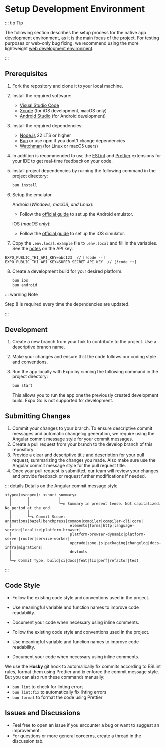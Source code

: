 # Setup Development Environment

::: tip Tip

The following section describes the setup process for the native app development environment, as it is the main focus of the project.
For testing purposes or web-only bug fixing, we recommend using the more lightweight [web development environment](/en/app/setup-web).

:::

## Prerequisites

1.  Fork the repository and clone it to your local machine.
2.  Install the required software:

    - [Visual Studio Code](https://code.visualstudio.com/)
    - [Xcode](https://apps.apple.com/us/app/xcode/id497799835?mt=12) (for iOS development, macOS only)
    - [Android Studio](https://developer.android.com/studio) (for Android development)

3.  Install the required dependencies:

    - [Node.js](https://nodejs.org/en/) 22 LTS or higher
    - [Bun](https://bun.sh) or use npm if you dont't change dependencies
    - [Watchman](https://facebook.github.io/watchman/docs/install) (for Linux or macOS users)

4.  In addition is recommended to use the [ESLint](https://marketplace.visualstudio.com/items?itemName=dbaeumer.vscode-eslint) and [Prettier](https://marketplace.visualstudio.com/items?itemName=esbenp.prettier-vscode) extensions for your IDE to get real-time feedback on your code.

5.  Install project dependencies by running the following command in the project directory:

    ```sh
    bun install
    ```

6.  Setup the emulator

    Android (_Windows, macOS, and Linux_):

    - Follow the [official guide](https://docs.expo.dev/workflow/android-studio-emulator/) to set up the Android emulator.

    iOS (_macOS only_):

    - Follow the [official guide](https://docs.expo.dev/workflow/ios-simulator/) to set up the iOS simulator.

7.  Copy the `.env.local.example` file to `.env.local` and fill in the variables.
    \
    See the [notes](/app/contribute#developer) on the API key.

```env
EXPO_PUBLIC_THI_API_KEY=abc123  // [!code --]
EXPO_PUBLIC_THI_API_KEY=SUPER_SECRET_API_KEY  // [!code ++]
```

8.  Create a development build for your desired platform.

    ```sh
    bun ios
    bun android
    ```

::: warning Note

Step 8 is required every time the dependencies are updated.

:::

## Development

1. Create a new branch from your fork to contribute to the project. Use a descriptive branch name.
2. Make your changes and ensure that the code follows our coding style and conventions.
3. Run the app locally with Expo by running the following command in the project directory:

   ```sh
   bun start
   ```

   This allows you to run the app one the previously created development build. Expo Go is not supported for development.

## Submitting Changes

1. Commit your changes to your branch. To ensure descriptive commit messages and automatic changelog generation, we require using the Angular commit message style for your commit messages.
2. Create a pull request from your branch to the develop branch of this repository.
3. Provide a clear and descriptive title and description for your pull request, summarizing the changes you made. Also make sure use the Angular commit message style for the pull request title.
4. Once your pull request is submitted, our team will review your changes and provide feedback or request further modifications if needed.

::: details Details on the Angular commit message style

```
<type>(<scope>): <short summary>
  │       │             │
  │       │             └─⫸ Summary in present tense. Not capitalized. No period at the end.
  │       │
  │       └─⫸ Commit Scope: animations|bazel|benchpress|common|compiler|compiler-cli|core|
  │                          elements|forms|http|language-service|localize|platform-browser|
  │                          platform-browser-dynamic|platform-server|router|service-worker|
  │                          upgrade|zone.js|packaging|changelog|docs-infra|migrations|
  │                          devtools
  │
  └─⫸ Commit Type: build|ci|docs|feat|fix|perf|refactor|test
```

:::

## Code Style

- Follow the existing code style and conventions used in the project.
- Use meaningful variable and function names to improve code readability.
- Document your code when necessary using inline comments.

- Follow the existing code style and conventions used in the project.
- Use meaningful variable and function names to improve code readability.
- Document your code when necessary using inline comments.

We use the **Husky** git hook to automatically fix commits according to ESLint rules, format them using Prettier and to enforce the commit message style.
But you can also run these commands manually:

- `bun lint` to check for linting errors
- `bun lint:fix` to automatically fix linting errors
- `bun format` to format the code using Prettier

## Issues and Discussions

- Feel free to open an issue if you encounter a bug or want to suggest an improvement.
- For questions or more general concerns, create a thread in the discussion tab.
